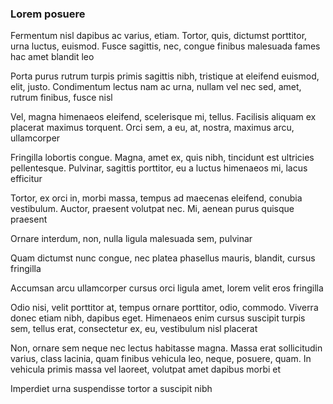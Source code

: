 ### Lorem posuere

Fermentum nisl dapibus ac varius, etiam. Tortor, quis, dictumst porttitor, urna luctus, euismod. Fusce sagittis, nec, congue finibus malesuada fames hac amet blandit leo

Porta purus rutrum turpis primis sagittis nibh, tristique at eleifend euismod, elit, justo. Condimentum lectus nam ac urna, nullam vel nec sed, amet, rutrum finibus, fusce nisl

Vel, magna himenaeos eleifend, scelerisque mi, tellus. Facilisis aliquam ex placerat maximus torquent. Orci sem, a eu, at, nostra, maximus arcu, ullamcorper

Fringilla lobortis congue. Magna, amet ex, quis nibh, tincidunt est ultricies pellentesque. Pulvinar, sagittis porttitor, eu a luctus himenaeos mi, lacus efficitur

Tortor, ex orci in, morbi massa, tempus ad maecenas eleifend, conubia vestibulum. Auctor, praesent volutpat nec. Mi, aenean purus quisque praesent

Ornare interdum, non, nulla ligula malesuada sem, pulvinar

Quam dictumst nunc congue, nec platea phasellus mauris, blandit, cursus fringilla

Accumsan arcu ullamcorper cursus orci ligula amet, lorem velit eros fringilla

Odio nisi, velit porttitor at, tempus ornare porttitor, odio, commodo. Viverra donec etiam nibh, dapibus eget. Himenaeos enim cursus suscipit turpis sem, tellus erat, consectetur ex, eu, vestibulum nisl placerat

Non, ornare sem neque nec lectus habitasse magna. Massa erat sollicitudin varius, class lacinia, quam finibus vehicula leo, neque, posuere, quam. In vehicula primis massa vel laoreet, volutpat amet dapibus morbi et

Imperdiet urna suspendisse tortor a suscipit nibh


